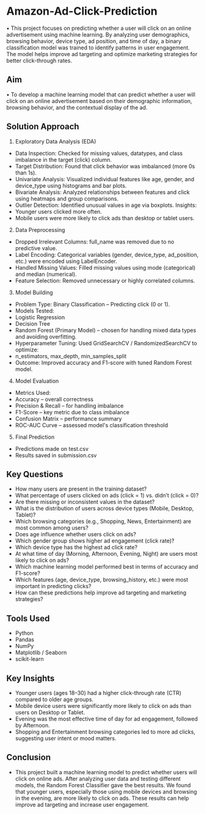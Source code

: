 # Amazon-Ad-Click-Prediction
•	This project focuses on predicting whether a user will click on an online advertisement using machine learning. By analyzing user demographics, browsing behavior, device type, ad position, and time of day, a binary classification model was trained to identify patterns in user engagement. The model helps improve ad targeting and optimize marketing strategies for better click-through rates.
## Aim
•	To develop a machine learning model that can predict whether a user will click on an online advertisement based on their demographic information, browsing behavior, and the contextual display of the ad.
## Solution Approach
1.	Exploratory Data Analysis (EDA)
 -	Data Inspection: Checked for missing values, datatypes, and class imbalance in the target (click) column.
 - Target Distribution: Found that click behavior was imbalanced (more 0s than 1s).
 -	Univariate Analysis: Visualized individual features like age, gender, and device_type using histograms and bar plots.
 - Bivariate Analysis: Analyzed relationships between features and click using heatmaps and group comparisons.
 - 	Outlier Detection: Identified unusual values in age via boxplots. Insights:
 -	Younger users clicked more often.
 - Mobile users were more likely to click ads than desktop or tablet users.
2.	Data Preprocessing
-	Dropped Irrelevant Columns: full_name was removed due to no predictive value.
-	Label Encoding: Categorical variables (gender, device_type, ad_position, etc.) were encoded using LabelEncoder.
-	Handled Missing Values: Filled missing values using mode (categorical) and median (numerical).
- Feature Selection: Removed unnecessary or highly correlated columns.
3.	Model Building
-	Problem Type: Binary Classification – Predicting click (0 or 1).
-	Models Tested:
-	Logistic Regression
-	Decision Tree
-	Random Forest (Primary Model) – chosen for handling mixed data types and avoiding overfitting.
-	Hyperparameter Tuning: Used GridSearchCV / RandomizedSearchCV to optimize:
-	n_estimators, max_depth, min_samples_split
-	Outcome: Improved accuracy and F1-score with tuned Random Forest model.
4.	Model Evaluation
-	Metrics Used:
-	Accuracy – overall correctness
-	Precision & Recall – for handling imbalance
-	F1-Score – key metric due to class imbalance
-	Confusion Matrix – performance summary
- ROC-AUC Curve – assessed model's classification threshold
5.	Final Prediction
-	Predictions made on test.csv
-	Results saved in submission.csv
## Key Questions
- How many users are present in the training dataset?
- What percentage of users clicked on ads (click = 1) vs. didn’t (click = 0)?
- Are there missing or inconsistent values in the dataset?
- What is the distribution of users across device types (Mobile, Desktop, Tablet)?
- Which browsing categories (e.g., Shopping, News, Entertainment) are most common among users?
- Does age influence whether users click on ads?
- Which gender group shows higher ad engagement (click rate)?
- Which device type has the highest ad click rate?
- At what time of day (Morning, Afternoon, Evening, Night) are users most likely to click on ads?
- Which machine learning model performed best in terms of accuracy and F1-score?
- Which features (age, device_type, browsing_history, etc.) were most important in predicting clicks?
- How can these predictions help improve ad targeting and marketing strategies?
## Tools Used
 - Python
 - Pandas 
 - NumPy 
 - Matplotlib / Seaborn
 - scikit-learn 
## Key Insights
-	Younger users (ages 18–30) had a higher click-through rate (CTR) compared to older age groups.
-	Mobile device users were significantly more likely to click on ads than users on Desktop or Tablet.
-	Evening was the most effective time of day for ad engagement, followed by Afternoon.
-	Shopping and Entertainment browsing categories led to more ad clicks, suggesting user intent or mood matters.
  ## Conclusion
-	This project built a machine learning model to predict whether users will click on online ads. After analyzing user data and testing different models, the Random Forest Classifier gave the best results. We found that younger users, especially those using mobile devices and browsing in the evening, are more likely to click on ads. These results can help improve ad targeting and increase user engagement.
